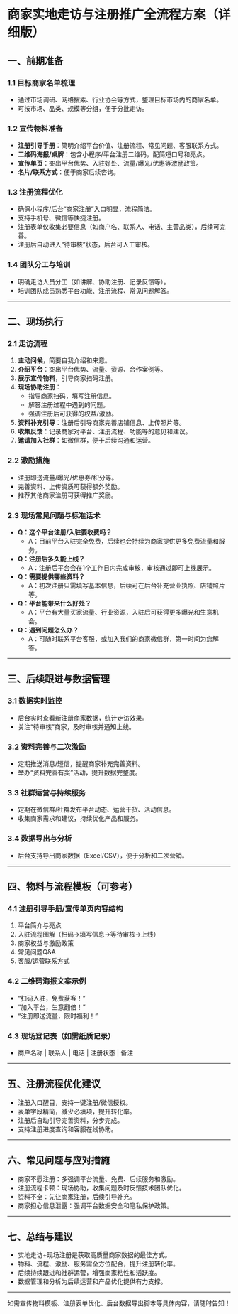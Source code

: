 # 商家实地走访与注册推广全流程方案（详细版）

## 一、前期准备

### 1.1 目标商家名单梳理
- 通过市场调研、网络搜索、行业协会等方式，整理目标市场内的商家名单。
- 可按市场、品类、规模等分组，便于分批走访。

### 1.2 宣传物料准备
- **注册引导手册**：简明介绍平台价值、注册流程、常见问题、客服联系方式。
- **二维码海报/桌牌**：包含小程序/平台注册二维码，配简短口号和亮点。
- **宣传单页**：突出平台优势、入驻好处、流量/曝光/优惠等激励政策。
- **名片/联系方式**：便于商家后续咨询。

### 1.3 注册流程优化
- 确保小程序/后台“商家注册”入口明显，流程简洁。
- 支持手机号、微信等快捷注册。
- 注册表单仅收集必要信息（如商户名、联系人、电话、主营品类），后续可完善。
- 注册后自动进入“待审核”状态，后台可人工审核。

### 1.4 团队分工与培训
- 明确走访人员分工（如讲解、协助注册、记录反馈等）。
- 培训团队成员熟悉平台功能、注册流程、常见问题解答。

---

## 二、现场执行

### 2.1 走访流程
1. **主动问候**，简要自我介绍和来意。
2. **介绍平台**：突出平台优势、流量、资源、合作案例等。
3. **展示宣传物料**，引导商家扫码注册。
4. **现场协助注册**：
   - 指导商家扫码，填写注册信息。
   - 解答注册过程中遇到的问题。
   - 强调注册后可获得的权益/激励。
5. **资料补充引导**：注册后引导商家完善店铺信息、上传照片等。
6. **收集反馈**：记录商家对平台、注册流程、功能等的意见和建议。
7. **邀请加入社群**：如微信群，便于后续沟通和运营。

### 2.2 激励措施
- 注册即送流量/曝光/优惠券/积分等。
- 完善资料、上传资质可获得额外奖励。
- 推荐其他商家注册可获得推广奖励。

### 2.3 现场常见问题与标准话术
- **Q：这个平台注册/入驻要收费吗？**
  - A：目前平台入驻完全免费，后续也会持续为商家提供更多免费流量和服务。
- **Q：注册后多久能上线？**
  - A：注册后平台会在1个工作日内完成审核，审核通过即可上线展示。
- **Q：需要提供哪些资料？**
  - A：初次注册只需填写基本信息，后续可在后台补充营业执照、店铺照片等。
- **Q：平台能带来什么好处？**
  - A：平台有大量买家流量、行业资源，入驻后可获得更多曝光和生意机会。
- **Q：遇到问题怎么办？**
  - A：可随时联系平台客服，或加入我们的商家微信群，第一时间为您解答。

---

## 三、后续跟进与数据管理

### 3.1 数据实时监控
- 后台实时查看新注册商家数据，统计走访效果。
- 关注“待审核”商家，及时审核并通知上线。

### 3.2 资料完善与二次激励
- 定期推送消息/短信，提醒商家补充完善资料。
- 举办“资料完善有奖”活动，提升数据完整度。

### 3.3 社群运营与持续服务
- 定期在微信群/社群发布平台动态、运营干货、活动信息。
- 收集商家需求和建议，持续优化产品和服务。

### 3.4 数据导出与分析
- 后台支持导出商家数据（Excel/CSV），便于分析和二次营销。

---

## 四、物料与流程模板（可参考）

### 4.1 注册引导手册/宣传单页内容结构
1. 平台简介与亮点
2. 入驻流程图解（扫码→填写信息→等待审核→上线）
3. 商家权益与激励政策
4. 常见问题Q&A
5. 客服/运营联系方式

### 4.2 二维码海报文案示例
- “扫码入驻，免费获客！”
- “加入平台，生意翻倍！”
- “注册即送流量，限时福利！”

### 4.3 现场登记表（如需纸质记录）
- 商户名称 | 联系人 | 电话 | 注册状态 | 备注

---

## 五、注册流程优化建议
- 注册入口醒目，支持一键注册/微信授权。
- 表单字段精简，减少必填项，提升转化率。
- 注册后自动引导完善资料，分步完成。
- 支持注册进度查询和客服在线协助。

---

## 六、常见问题与应对措施
- 商家不愿注册：多强调平台流量、免费、后续服务和激励。
- 注册流程卡顿：现场协助，收集问题及时反馈技术团队优化。
- 资料不全：先让商家注册，后续引导补充。
- 商家担心信息泄露：强调平台数据安全和隐私保护政策。

---

## 七、总结与建议
- 实地走访+现场注册是获取高质量商家数据的最佳方式。
- 物料、流程、激励、服务需全方位配合，提升注册转化率。
- 后续持续跟进和社群运营，增强商家粘性和活跃度。
- 数据管理和分析为后续运营和产品优化提供有力支撑。

---

如需宣传物料模板、注册表单优化、后台数据导出脚本等具体内容，请随时告知！ 